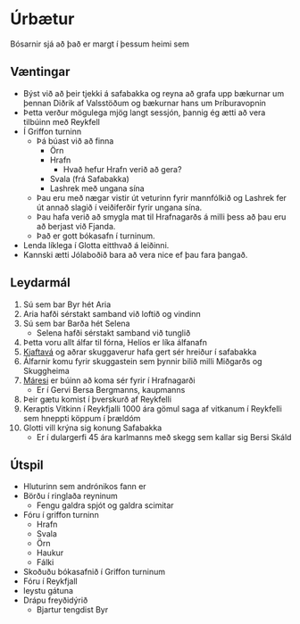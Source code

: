 # Úrbætur
Bósarnir sjá að það er margt í þessum heimi sem

## Væntingar
- Býst við að þeir tjekki á safabakka og reyna að grafa upp bækurnar um þennan
  Diðrik af Valsstöðum og bækurnar hans um Þríburavopnin
- Þetta verður mögulega mjög langt sessjón, þannig ég ætti að vera tilbúinn með
  Reykfell
- Í Griffon turninn
  - Þá búast við að finna 
    - Örn
    - Hrafn
      - Hvað hefur Hrafn verið að gera?
    - Svala (frá Safabakka)
    - Lashrek með ungana sína
  - Þau eru með nægar vistir út veturinn fyrir mannfólkið og Lashrek fer út 
    annað slagið í veiðiferðir fyrir ungana sína.
  - Þau hafa verið að smygla mat til Hrafnagarðs á milli þess að þau eru að
    berjast við Fjanda.
  - Það er gott bókasafn í turninum.
- Lenda líklega í Glotta eitthvað á leiðinni.
- Kannski ætti Jólaboðið bara að vera nice ef þau fara þangað.

## Leydarmál
1. Sú sem bar Byr hét Aria
2. Aria hafði sérstakt samband við loftið og vindinn
3. Sú sem bar Barða hét Selena
   - Selena hafði sérstakt samband við tunglið
4. Þetta voru allt álfar til fórna, Helíos er líka álfanafn
5. [Kjaftavá](https://www.dndbeyond.com/monsters/jabberwock) og aðrar 
   skuggaverur hafa gert sér hreiður í safabakka
6. Álfarnir komu fyrir skuggastein sem þynnir bilið milli Miðgarðs og 
   Skuggheima
7. [Máresi](https://www.dndbeyond.com/monsters/maurezhi) er búinn að koma sér
   fyrir í Hrafnagarði
   - Er í Gervi Bersa Bergmanns, kaupmanns
8. Þeir gætu komist í þverskurð af Reykfelli
9. Keraptis Vitkinn í Reykfjalli 1000 ára gömul saga af vitkanum í Reykfelli
   sem hneppti köppum í þrældóm
10. Glotti vill krýna sig konung Safabakka
    - Er í dulargerfi 45 ára karlmanns með skegg sem kallar sig Bersi Skáld

## Útspil
- Hluturinn sem andrónikos fann er 
- Börðu í ringlaða reyninum
  - Fengu galdra spjót og galdra scimitar
- Fóru í griffon turninn
  - Hrafn
  - Svala
  - Örn
  - Haukur
  - Fálki
- Skoðuðu bókasafnið í Griffon turninum
- Fóru í Reykfjall
- leystu gátuna
- Drápu freyðidýrið
  - Bjartur tengdist Byr